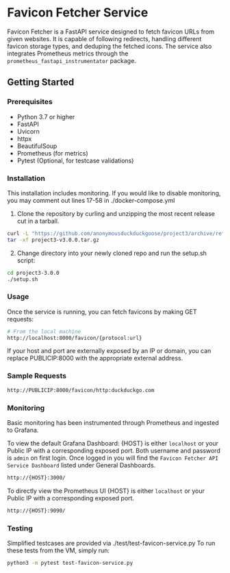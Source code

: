# Favicon Fetcher Service

Favicon Fetcher is a FastAPI service designed to fetch favicon URLs from given websites. It is capable of following redirects, handling different favicon storage types, and deduping the fetched icons. The service also integrates Prometheus metrics through the `prometheus_fastapi_instrumentator` package.

## Getting Started

### Prerequisites

- Python 3.7 or higher
- FastAPI
- Uvicorn
- httpx
- BeautifulSoup
- Prometheus (for metrics)
- Pytest (Optional, for testcase validations)

### Installation
This installation includes monitoring. If you would like to disable monitoring, 
you may comment out lines 17-58 in ./docker-compose.yml

1. Clone the repository by curling and unzipping the most recent release cut in a tarball.
```bash
curl -L "https://github.com/anonymousduckduckgoose/project3/archive/refs/tags/v3.0.0.tar.gz" > project3-v3.0.0.tar.gz
tar -xf project3-v3.0.0.tar.gz
```

2. Change directory into your newly cloned repo and run the setup.sh script:

```bash
cd project3-3.0.0
./setup.sh
```

### Usage

Once the service is running, you can fetch favicons by making GET requests:

```bash
# From the local machine
http://localhost:8000/favicon/{protocol:url}
```

If your host and port are externally exposed by an IP or domain, you can replace PUBLICIP:8000 with the appropriate external address.

### Sample Requests
```bash
http://PUBLICIP:8000/favicon/http:duckduckgo.com
```

### Monitoring
Basic monitoring has been instrumented through Prometheus and ingested to Grafana.

To view the default Grafana Dashboard:
{HOST} is either `localhost` or your Public IP with a corresponding exposed port.
Both username and password is `admin` on first login.
Once logged in you will find the `Favicon Fetcher API Service Dashboard` listed under General Dashboards.

```bash
http://{HOST}:3000/
```

To directly view the Prometheus UI
{HOST} is either `localhost` or your Public IP with a corresponding exposed port.

```bash
http://{HOST}:9090/
```

### Testing
Simplified testcases are provided via ./test/test-favicon-service.py
To run these tests from the VM, simply run:

```bash
python3 -m pytest test-favicon-service.py
```